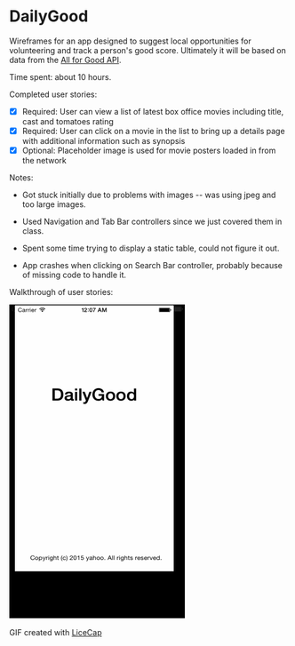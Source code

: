 # DailyGood

Wireframes for an app designed to suggest local opportunities for volunteering and track a person's good score. Ultimately it will be based on data from the [All for Good API](http://www.allforgood.org/use-our-api). 

Time spent: about 10 hours.

Completed user stories:

 * [x] Required: User can view a list of latest box office movies including title, cast and tomatoes rating
 * [x] Required: User can click on a movie in the list to bring up a details page with additional information such as synopsis
 * [x] Optional: Placeholder image is used for movie posters loaded in from the network

Notes:

* Got stuck initially due to problems with images -- was using jpeg and too large images. 

* Used Navigation and Tab Bar controllers since we just covered them in class.

* Spent some time trying to display a static table, could not figure it out.

* App crashes when clicking on Search Bar controller, probably because of missing code to handle it.

Walkthrough of user stories:

![Video Walkthrough](walkthrough.gif)

GIF created with [LiceCap](http://www.cockos.com/licecap/)
